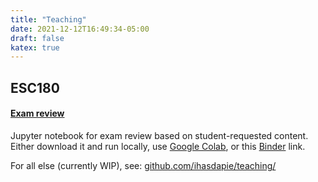 ```yaml
---
title: "Teaching"
date: 2021-12-12T16:49:34-05:00
draft: false
katex: true
---
```


## ESC180
#### [Exam review](https://github.com/ihasdapie/teaching/blob/main/ESC180/ESC180_Unofficial_Review.ipynb) 
Jupyter notebook for exam review based on student-requested content. 
Either download it and run locally, use [Google Colab](https://colab.research.google.com/), or this [Binder](https://mybinder.org/v2/gh/ihasdapie/teaching/HEAD) link.




For all else (currently WIP), see: [github.com/ihasdapie/teaching/](https://github.com/ihasdapie/teaching/)
